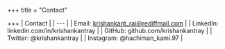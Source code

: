 +++
title = "Contact"

+++
| Contact |
| --- |
| Email:  krishankant_rai@rediffmail.com |
| LinkedIn:  linkedin.com/in/krishankantray |
| GitHub: github.com/krishankantray |
| Twitter:  @krishankantray |
| Instagram:  @hachiman_kami.97 |